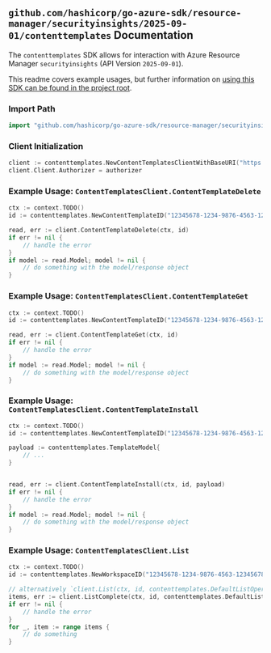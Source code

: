
## `github.com/hashicorp/go-azure-sdk/resource-manager/securityinsights/2025-09-01/contenttemplates` Documentation

The `contenttemplates` SDK allows for interaction with Azure Resource Manager `securityinsights` (API Version `2025-09-01`).

This readme covers example usages, but further information on [using this SDK can be found in the project root](https://github.com/hashicorp/go-azure-sdk/tree/main/docs).

### Import Path

```go
import "github.com/hashicorp/go-azure-sdk/resource-manager/securityinsights/2025-09-01/contenttemplates"
```


### Client Initialization

```go
client := contenttemplates.NewContentTemplatesClientWithBaseURI("https://management.azure.com")
client.Client.Authorizer = authorizer
```


### Example Usage: `ContentTemplatesClient.ContentTemplateDelete`

```go
ctx := context.TODO()
id := contenttemplates.NewContentTemplateID("12345678-1234-9876-4563-123456789012", "example-resource-group", "workspaceName", "templateId")

read, err := client.ContentTemplateDelete(ctx, id)
if err != nil {
	// handle the error
}
if model := read.Model; model != nil {
	// do something with the model/response object
}
```


### Example Usage: `ContentTemplatesClient.ContentTemplateGet`

```go
ctx := context.TODO()
id := contenttemplates.NewContentTemplateID("12345678-1234-9876-4563-123456789012", "example-resource-group", "workspaceName", "templateId")

read, err := client.ContentTemplateGet(ctx, id)
if err != nil {
	// handle the error
}
if model := read.Model; model != nil {
	// do something with the model/response object
}
```


### Example Usage: `ContentTemplatesClient.ContentTemplateInstall`

```go
ctx := context.TODO()
id := contenttemplates.NewContentTemplateID("12345678-1234-9876-4563-123456789012", "example-resource-group", "workspaceName", "templateId")

payload := contenttemplates.TemplateModel{
	// ...
}


read, err := client.ContentTemplateInstall(ctx, id, payload)
if err != nil {
	// handle the error
}
if model := read.Model; model != nil {
	// do something with the model/response object
}
```


### Example Usage: `ContentTemplatesClient.List`

```go
ctx := context.TODO()
id := contenttemplates.NewWorkspaceID("12345678-1234-9876-4563-123456789012", "example-resource-group", "workspaceName")

// alternatively `client.List(ctx, id, contenttemplates.DefaultListOperationOptions())` can be used to do batched pagination
items, err := client.ListComplete(ctx, id, contenttemplates.DefaultListOperationOptions())
if err != nil {
	// handle the error
}
for _, item := range items {
	// do something
}
```
